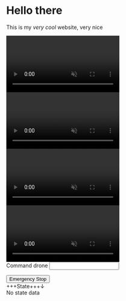 <head>

<style>
#mdinclude<style.css>
</style>

<!-- Include JMuxer and jsQR -->
<script type="text/javascript" src="libs/jmuxer.min.js"></script>
<script type="text/javascript" src="libs/cv.js"></script>
<script type="text/javascript" src="libs/aruco.js"></script>

<script type="module" src="libs/three.min.js"></script>
<script type="module" src="libs/glfloader.js"></script>

<script type="text/javascript" src="scripts/utilities.js"></script>
<script type="module" src="scripts/main.js"></script>

</head>
<div>

# Hello there

This is my _very cool_ website, very nice

<div id="canvases">
<div>
	<video id="camera" class="quad-size"autoplay muted></video>
	<video id="camera1" class="quad-size"autoplay muted></video>
	<video id="camera2" class="quad-size"autoplay muted></video>
	<video id="camera3" class="quad-size"autoplay muted></video>
	<canvas id="vcanvas" class="quad-size"></canvas>
	<canvas id="vcanvas1" class="quad-size"></canvas>
	<canvas id="vcanvas2" class="quad-size"></canvas>
	<canvas id="vcanvas3" class="quad-size"></canvas>
</div>
<div><canvas id="map"></canvas></div>
</div>
<div id = "user-input">
<form>
Command drone <input id="input-command" type="text"></input>
</form>
<button id="button">Emergency Stop</button>
</div>
</div>

<div class="hovering" id="stateinfo-window">
<div style="display:flex; width:100%;">
<div class="move-hover">+++State+++</div>
<div class="hide-show" style="text-align: right; width: fit-content" id="hide-show-info">&darr;</div> 
</div>
<span id="stateinfo-data">No state data</span>
</div>
